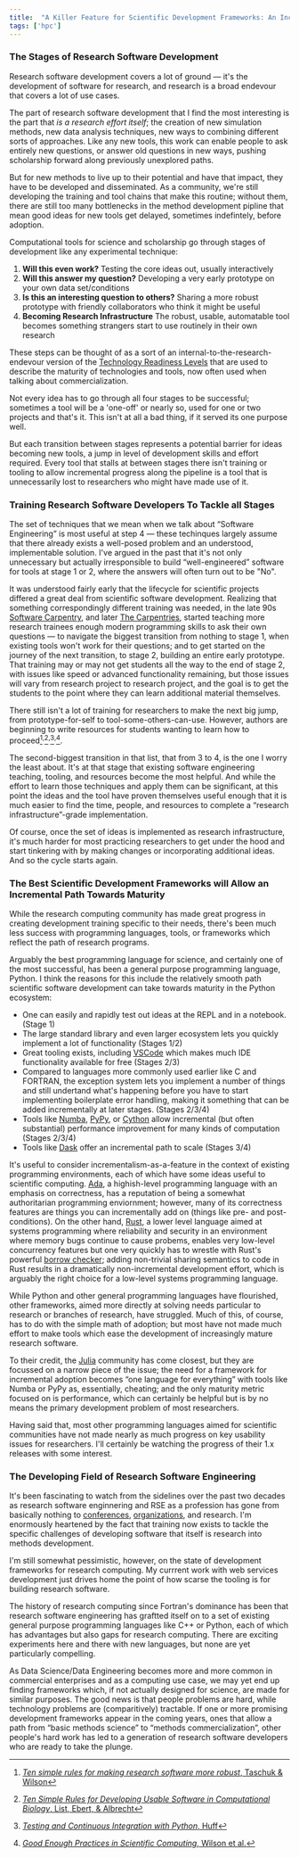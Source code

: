 ```yaml
---
title:  "A Killer Feature for Scientific Development Frameworks: An Incremental Path To Maturity"
tags: ['hpc']
---
```


### The Stages of Research Software Development

Research software development covers a lot of ground &mdash; it's the development of software for research,
and research is a broad endevour that covers a lot of use cases.

The part of research software development that I find the most interesting is the part that 
_is a research effort itself_; the creation of new simulation methods, new data analysis techniques,
new ways to combining different sorts of approaches.  Like any new tools, this work
can enable people to ask entirely new questions, or answer old questions in new ways, pushing
scholarship forward along previously unexplored paths.

But for new methods to live up to their potential and have that impact, they have to be developed
and disseminated.  As a community, we're still developing the training and tool chains that 
make this routine; without them, there are still too many bottlenecks in the method development
pipline that mean good ideas for new tools get delayed, sometimes indefintely, before adoption.

Computational tools for science and scholarship go through stages of development like any experimental technique:

1.  **Will this even work?**  Testing the core ideas out, usually interactively
2.  **Will this answer my question?**  Developing a very early prototype on your own data set/conditions
3.  **Is this an interesting question to others?**  Sharing a more robust prototype with friendly collaborators who think it might be useful
4.  **Becoming Research Infrastructure** The robust, usable, automatable tool becomes something strangers start to use routinely in their own research

These steps can be thought of as a sort of an internal-to-the-research-endevour version of 
the [Technology Readiness Levels](https://en.wikipedia.org/wiki/Technology_readiness_level) 
that are used to describe the maturity of technologies and tools, now often used when talking
about commercialization.

Not every idea has to go through all four stages to be successful; sometimes a tool will be a 'one-off'
or nearly so, used for one or two projects and that's it.  This isn't at all a bad thing, 
if it served its one purpose well.

But each transition between stages represents a potential barrier for ideas becoming new tools,
a jump in level of development skills and effort required.  Every tool that stalls at between 
stages there isn't training or tooling to allow incremental progress along the pipeline is a tool that
is unnecessarily lost to researchers who might have made use of it.

### Training Research Software Developers To Tackle all Stages

The set of techniques that we mean when we talk about &ldquo;Software
Engineering&rdquo; is most useful at step 4 &mdash; these techinques
largely assume that there already exists a well-posed problem and
an understood, implementable solution.  I've argued in the past
that it's not only unnecessary but actually irresponsible to build
&ldquo;well-engineered&rdquo; software for tools at stage 1 or 2,
where the answers will often turn out to be "No".

It was understood fairly early that the lifecycle for scientific
projects differed a great deal from scientific software development.
Realizing that something correspondingly different training was needed, in the late 90s 
[Software Carpentry](https://software-carpentry.org), and later [The Carpentries](https://carpentries.org),
started teaching more research trainees enough modern programming skills to ask their own 
questions &mdash; to navigate the biggest transition from nothing to stage 1, when existing tools
won't work for their questions; and to get started on the journey of the next transition, to
stage 2, building an entire early prototype.  That training may or may not get students
all the way to the end of stage 2, with issues like speed or advanced functionality remaining,
but those issues will vary from research project to research project, and the goal is to
get the students to the point where they can learn additional material themselves.

There still isn't a lot of training for researchers to make the next big jump, from
prototype-for-self to tool-some-others-can-use.  However, authors are beginning to write
resources for students wanting to learn how to proceed[^1]<sup>,</sup>[^2]<sup>,</sup>[^3]<sup>,</sup>[^4].

The second-biggest transition in that list, that from 3 to 4, is the one I worry the least
about.  It's at that stage that existing software engineering teaching, tooling,
and resources become the most helpful.  And while the effort to learn those techniques
and apply them can be significant, at this point the ideas and the tool have proven themselves
useful enough that it is much easier to find the time, people, and resources to complete a 
&ldquo;research infrastructure&rdquo;-grade implementation.

Of course, once the set of ideas is implemented as research infrastructure, it's
much harder for most practicing researchers to get under the hood and start 
tinkering with by making changes or incorporating additional ideas.  And so the cycle starts again.

### The Best Scientific Development Frameworks will Allow an Incremental Path Towards Maturity

While the research computing community has made great progress in creating development training
specific to their needs, there's been much less success with programming languages, tools, or
frameworks which reflect the path of research programs.

Arguably the best programming language for science, and certainly one of the most successful, 
has been a general purpose programming language, Python.  I think the reasons for this include
the relatively smooth path scientific software development can take towards maturity in the
Python ecosystem:

* One can easily and rapidly test out ideas at the REPL and in a notebook. (Stage 1)
* The large standard library and even larger ecosystem lets you quickly implement a lot of functionality (Stages 1/2)
* Great tooling exists, including [VSCode](https://code.visualstudio.com) which makes much IDE functionality available for free (Stages 2/3)
* Compared to languages more commonly used earlier like C and FORTRAN, the exception system lets
you implement a number of things and still undertand what's happening before you have to start
implementing boilerplate error handling, making it something that can be added incrementally at later stages. (Stages 2/3/4)
* Tools like [Numba](http://numba.pydata.org), [PyPy](https://www.pypy.org), or [Cython](http://cython.org) allow incremental (but often substantial) performance improvement for many kinds of computation (Stages 2/3/4)
* Tools like [Dask](https://www.pypy.org) offer an incremental path to scale (Stages 3/4)

It's useful to consider incrementalism-as-a-feature in the context
of existing programming environments, each of which have some ideas useful to
scientific computing.  [Ada](http://www.ada2012.org), a highish-level programming
language with an emphasis on correctness, has a reputation of being
a somewhat authoritarian programming enviornment; however, many of its correctness
features are things you can incrementally add on (things like pre- and post-conditions).
On the other hand, [Rust](https://www.rust-lang.org/en-US/), a lower level
language aimed at systems programming where reliability and security in an environment
where memory bugs continue to cause probems, enables very low-level concurrency
features but one very quickly has to wrestle with Rust's powerful 
[borrow checker](https://doc.rust-lang.org/1.8.0/book/references-and-borrowing.html);
adding non-trivial sharing semantics to code in Rust results in a
dramatically non-incremental development effort, which is arguably
the right choice for a low-level systems programming language.

While Python and other general programming languages have flourished,
other frameworks, aimed more directly at solving needs particular
to research or branches of research, have struggled.  Much of this,
of course, has to do with the simple math of adoption; but most
have not made much effort to make tools which ease the development
of increasingly mature research software.

To their credit, the [Julia](https://julialang.org) community has
come closest, but they are focussed on a narrow piece of the issue;
the need for a framework for incremental adoption becomes &ldquo;one
language for everything&rdquo; with tools like Numba or PyPy as,
essentially, cheating; and the only maturity metric focused on is
performance, which can certainly be helpful but is by no means the
primary development problem of most researchers.

Having said that, most other programming languages aimed for
scientific communities have not made nearly as much progress on key
usability issues for researchers.  I'll certainly be watching the
progress of their 1.x releases with some interest.

### The Developing Field of Research Software Engineering

It's been fascinating to watch from the sidelines over the past two decades
as research software enginnering and RSE as a profession has gone from
basically nothing to [conferences](https://rse.ac.uk/conf2018/), 
[organizations](https://carpentries.org), and research.  I'm enormously
heartened by the fact that training now exists to tackle the specific 
challenges of developing software that itself is research into methods
development.

I'm still somewhat pessimistic, however, on the state of development frameworks
for research computing.  My currrent work with web services development
just drives home the point of how scarse the tooling is for building
research software.

The history of research computing since Fortran's dominance has
been that research software engineering has graftted itself on to
a set of existing general purpose programming languages like C++
or Python, each of which has advantages but also gaps for research
computing.  There are exciting experiments here and there with new
languages, but none are yet particularly compelling.

As Data Science/Data Engineering becomes more and more common in
commercial enterprises and as a computing use case, we may yet end
up finding frameworks which, if not actually designed for science,
are made for similar purposes.  The good news is that people problems
are hard, while technology problems are (comparitively) tractable.
If one or more promising development frameworks appear in the coming
years, ones that allow a path from &ldquo;basic methods science&rdquo;
to &ldquo;methods commercialization&rdquo;, other people's hard
work has led to a generation of research software developers who are ready
to take the plunge.


[^1]: [_Ten simple rules for making research software more robust_, Taschuk &amp; Wilson](http://journals.plos.org/ploscompbiol/article?id=10.1371/journal.pcbi.1005412)
[^2]: [_Ten Simple Rules for Developing Usable Software in Computational Biology_, List, Ebert, &amp; Albrecht](http://journals.plos.org/ploscompbiol/article?id=10.1371/journal.pcbi.1005265)
[^3]: [_Testing and Continuous Integration with Python_, Huff](http://katyhuff.github.io/python-testing)
[^4]: [_Good Enough Practices in Scientific Computing_, Wilson et al.](https://arxiv.org/pdf/1609.00037.pdf)
